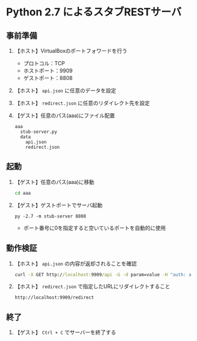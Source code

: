 # Python 2.7 によるスタブRESTサーバ
## 事前準備
1. 【ホスト】VirtualBoxのポートフォワードを行う
    - プロトコル：TCP
    - ホストポート：9909
    - ゲストポート：8808

1. 【ホスト】 `api.json` に任意のデータを設定

1. 【ホスト】 `redirect.json` に任意のリダイレクト先を設定

1. 【ゲスト】任意のパス(aaa)にファイル配置
    ```
    aaa
      stub-server.py
      data
        api.json
        redirect.json
    ```

## 起動
1. 【ゲスト】任意のパス(aaa)に移動
    ``` cmd
    cd aaa
    ```

1. 【ゲスト】ゲストポートでサーバ起動
    ```
    py -2.7 -m stub-server 8808
    ```
    - ポート番号に0を指定すると空いているポートを自動的に使用

## 動作検証
1. 【ホスト】 `api.json` の内容が返却されることを確認
    ``` cmd
    curl -X GET http://localhost:9909/api -G -d param=value -H "auth: abc"
    ```

1. 【ホスト】 `redirect.json` で指定したURLにリダイレクトすること
    ```
    http://localhost:9909/redirect
    ```

## 終了
1. 【ゲスト】 `Ctrl + C` でサーバーを終了する

